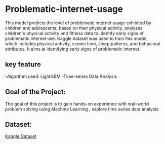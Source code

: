 # Problematic-internet-usage 

This model predicts the level of problematic internet usage exhibited by children and adolescents, based on their physical activity. analyzes children's physical activity and fitness data to identify early signs of problematic internet use. Kaggle dataset was used to train this model, which includes physical activity, screen time, sleep patterns, and behavioral attributes. It aims at identifying early signs of problematic internet.

## key feature
-Algorithm used: LightGBM
-Time-series Data Analysis
## Goal of the Project:
The goal of this project is to gain hands-on experience with real-world problem solving using Machine Learning , explore time series data analysis.
## Dataset:
[Kaggle Dataset](https://www.kaggle.com/competitions/child-mind-institute-problematic-internet-use/data)
 
